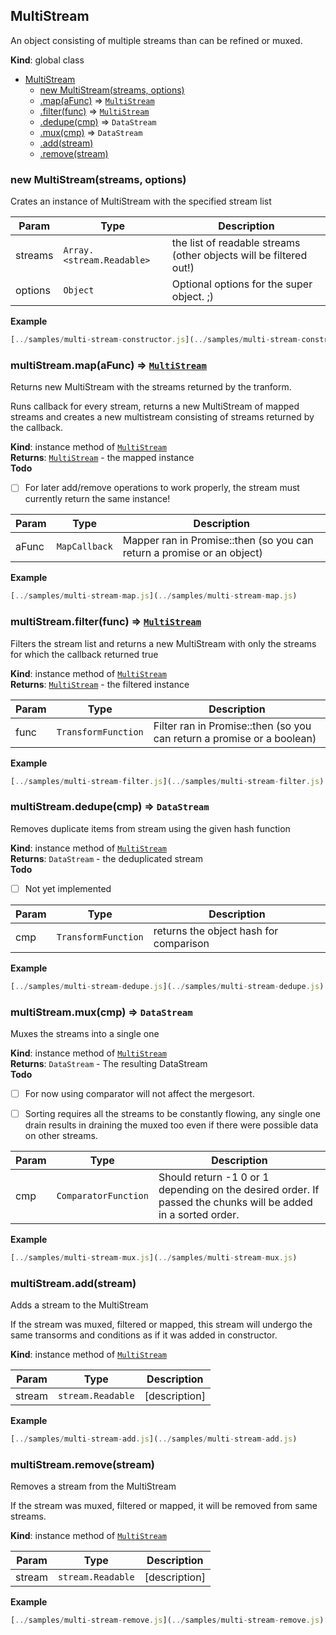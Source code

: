 <a name="MultiStream"></a>

## MultiStream
An object consisting of multiple streams than can be refined or muxed.

**Kind**: global class  

* [MultiStream](#MultiStream)
    * [new MultiStream(streams, options)](#new_MultiStream_new)
    * [.map(aFunc)](#MultiStream+map) ⇒ <code>[MultiStream](#MultiStream)</code>
    * [.filter(func)](#MultiStream+filter) ⇒ <code>[MultiStream](#MultiStream)</code>
    * [.dedupe(cmp)](#MultiStream+dedupe) ⇒ <code>DataStream</code>
    * [.mux(cmp)](#MultiStream+mux) ⇒ <code>DataStream</code>
    * [.add(stream)](#MultiStream+add)
    * [.remove(stream)](#MultiStream+remove)

<a name="new_MultiStream_new"></a>

### new MultiStream(streams, options)
Crates an instance of MultiStream with the specified stream list


| Param | Type | Description |
| --- | --- | --- |
| streams | <code>Array.&lt;stream.Readable&gt;</code> | the list of readable streams (other                                     objects will be filtered out!) |
| options | <code>Object</code> | Optional options for the super object. ;) |

**Example**  
```js
[../samples/multi-stream-constructor.js](../samples/multi-stream-constructor.js)
```
<a name="MultiStream+map"></a>

### multiStream.map(aFunc) ⇒ <code>[MultiStream](#MultiStream)</code>
Returns new MultiStream with the streams returned by the tranform.Runs callback for every stream, returns a new MultiStream of mappedstreams and creates a new multistream consisting of streams returnedby the callback.

**Kind**: instance method of <code>[MultiStream](#MultiStream)</code>  
**Returns**: <code>[MultiStream](#MultiStream)</code> - the mapped instance  
**Todo**

- [ ] For later add/remove operations to work properly, the stream mustcurrently return the same instance!


| Param | Type | Description |
| --- | --- | --- |
| aFunc | <code>MapCallback</code> | Mapper ran in Promise::then (so you can                                  return a promise or an object) |

**Example**  
```js
[../samples/multi-stream-map.js](../samples/multi-stream-map.js)
```
<a name="MultiStream+filter"></a>

### multiStream.filter(func) ⇒ <code>[MultiStream](#MultiStream)</code>
Filters the stream list and returns a new MultiStream with only thestreams for which the callback returned true

**Kind**: instance method of <code>[MultiStream](#MultiStream)</code>  
**Returns**: <code>[MultiStream](#MultiStream)</code> - the filtered instance  

| Param | Type | Description |
| --- | --- | --- |
| func | <code>TransformFunction</code> | Filter ran in Promise::then (so you can                                  return a promise or a boolean) |

**Example**  
```js
[../samples/multi-stream-filter.js](../samples/multi-stream-filter.js)
```
<a name="MultiStream+dedupe"></a>

### multiStream.dedupe(cmp) ⇒ <code>DataStream</code>
Removes duplicate items from stream using the given hash function

**Kind**: instance method of <code>[MultiStream](#MultiStream)</code>  
**Returns**: <code>DataStream</code> - the deduplicated stream  
**Todo**

- [ ] Not yet implemented


| Param | Type | Description |
| --- | --- | --- |
| cmp | <code>TransformFunction</code> | returns the object hash for comparison |

**Example**  
```js
[../samples/multi-stream-dedupe.js](../samples/multi-stream-dedupe.js)
```
<a name="MultiStream+mux"></a>

### multiStream.mux(cmp) ⇒ <code>DataStream</code>
Muxes the streams into a single one

**Kind**: instance method of <code>[MultiStream](#MultiStream)</code>  
**Returns**: <code>DataStream</code> - The resulting DataStream  
**Todo**

- [ ] For now using comparator will not affect the mergesort.
- [ ] Sorting requires all the streams to be constantly flowing, any      single one drain results in draining the muxed too even if there      were possible data on other streams.


| Param | Type | Description |
| --- | --- | --- |
| cmp | <code>ComparatorFunction</code> | Should return -1 0 or 1 depending on the                                  desired order. If passed the chunks will                                  be added in a sorted order. |

**Example**  
```js
[../samples/multi-stream-mux.js](../samples/multi-stream-mux.js)
```
<a name="MultiStream+add"></a>

### multiStream.add(stream)
Adds a stream to the MultiStreamIf the stream was muxed, filtered or mapped, this stream will undergo thesame transorms and conditions as if it was added in constructor.

**Kind**: instance method of <code>[MultiStream](#MultiStream)</code>  

| Param | Type | Description |
| --- | --- | --- |
| stream | <code>stream.Readable</code> | [description] |

**Example**  
```js
[../samples/multi-stream-add.js](../samples/multi-stream-add.js)
```
<a name="MultiStream+remove"></a>

### multiStream.remove(stream)
Removes a stream from the MultiStreamIf the stream was muxed, filtered or mapped, it will be removed from samestreams.

**Kind**: instance method of <code>[MultiStream](#MultiStream)</code>  

| Param | Type | Description |
| --- | --- | --- |
| stream | <code>stream.Readable</code> | [description] |

**Example**  
```js
[../samples/multi-stream-remove.js](../samples/multi-stream-remove.js)
```
